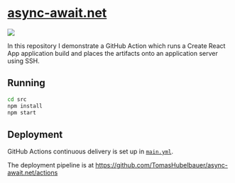 # [async-await.net](https://async-await.net)

![](https://github.com/tomashubelbauer/async-await.net/workflows/cd/badge.svg)

In this repository I demonstrate a GitHub Action which runs a Create React App
application build and places the artifacts onto an application server using SSH.

## Running

```sh
cd src
npm install
npm start
```

## Deployment

GitHub Actions continuous delivery is set up in
[`main.yml`](.github/workflows/mail.yml).

The deployment pipeline is at
https://github.com/TomasHubelbauer/async-await.net/actions
